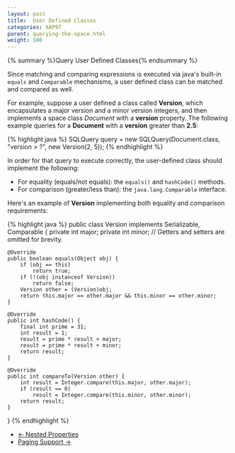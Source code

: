 ```yaml
---
layout: post
title:  User Defined Classes
categories: XAP97
parent: querying-the-space.html
weight: 500
---
```


{% summary %}Query User Defined Classes{% endsummary %}

Since matching and comparing expressions is executed via java's built-in `equals` and `Comparable` mechanisms, a user defined class can be matched and compared as well.

For example, suppose a user defined a class called **Version**, which encapsulates a major version and a minor version integers, and then implements a space class *Document* with a **version** property.
The following example queries for a **Document** with a **version** greater than **2.5**:

{% highlight java %}
SQLQuery<Document> query = new SQLQuery<Document>(Document.class, "version > ?", new Version(2, 5));
{% endhighlight %}

In order for that query to execute correctly, the user-defined class should implement the following:

- For equality (equals/not equals): the `equals()` and `hashCode()` methods.
- For comparison (greater/less than): the `java.lang.Comparable` interface.

Here's an example of **Version** implementing both equality and comparison requirements:

{% highlight java %}
public class Version implements Serializable, Comparable<Version> {
    private int major;
    private int minor;
    // Getters and setters are omitted for brevity.

    @Override
    public boolean equals(Object obj) {
        if (obj == this)
            return true;
        if (!(obj instanceof Version))
            return false;
        Version other = (Version)obj;
        return this.major == other.major && this.minor == other.minor;
    }

    @Override
    public int hashCode() {
        final int prime = 31;
        int result = 1;
        result = prime * result + major;
        result = prime * result + minor;
        return result;
    }

    @Override
    public int compareTo(Version other) {
        int result = Integer.compare(this.major, other.major);
        if (result == 0)
            result = Integer.compare(this.minor, other.minor);
        return result;
    }
}
{% endhighlight %}


<ul class="pager">
  <li class="previous"><a href="./query-nested-properties.html">&larr; Nested Properties</a></li>
  <li class="next"><a href="./query-paging-support">Paging Support &rarr;</a></li>
</ul>